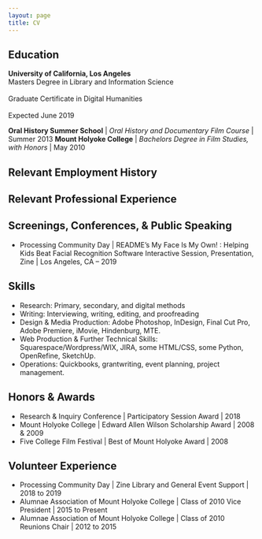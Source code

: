 ```yaml
---
layout: page
title: CV
---
```


## Education 
<b>University of California, Los Angeles</b>
<br>Masters Degree in Library and Information Science</br>
<br>Graduate Certificate in Digital Humanities</br>
<br>Expected June 2019</br>

<b>Oral History Summer School</b> | <i>Oral History and Documentary Film Course</i> | Summer 2013
<b>Mount Holyoke College</b> | <i>Bachelors Degree in Film Studies, with Honors</i> | May 2010 

## Relevant Employment History


## Relevant Professional Experience

## Screenings, Conferences, & Public Speaking
- Processing Community Day | README’s My Face Is My Own! : Helping Kids Beat Facial Recognition Software
  Interactive Session, Presentation, Zine | Los Angeles, CA – 2019

## Skills 
- Research: Primary, secondary, and digital methods 
- Writing: Interviewing, writing, editing, and proofreading
- Design & Media Production: Adobe Photoshop, InDesign, Final Cut Pro, Adobe Premiere, iMovie, Hindenburg, MTE. 
- Web Production & Further Technical Skills: Squarespace/Wordpress/WIX, JIRA, some HTML/CSS, some Python, OpenRefine, SketchUp.
- Operations: Quickbooks, grantwriting, event planning, project management.

## Honors & Awards
- Research & Inquiry Conference | Participatory Session Award | 2018
- Mount Holyoke College | Edward Allen Wilson Scholarship Award | 2008 & 2009
- Five College Film Festival | Best of Mount Holyoke Award | 2008 

## Volunteer Experience
- Processing Community Day | Zine Library and General Event Support | 2018 to 2019
- Alumnae Association of Mount Holyoke College | Class of 2010 Vice President | 2015 to Present
- Alumnae Association of Mount Holyoke College | Class of 2010 Reunions Chair | 2012 to 2015

